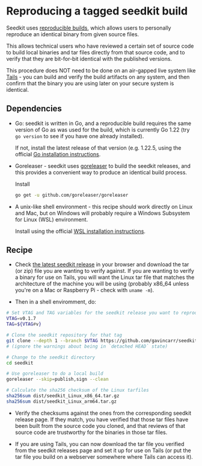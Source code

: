 
Reproducing a tagged seedkit build
==================================

Seedkit uses [reproducible builds](https://reproducible-builds.org/),
which allows users to personally reproduce an identical binary from
given source files.

This allows technical users who have reviewed a certain set of source
code to build local binaries and tar files directly from that source
code, and to verify that they are bit-for-bit identical with the published
versions.

This procedure does NOT need to be done on an air-gapped live system
like [Tails](https://tails.net/) - you can build and verify the build
artifacts on any system, and then confirm that the binary you are using
later on your secure system is identical.


Dependencies
------------

* Go: seedkit is written in Go, and a reproducible build requires the
  same version of Go as was used for the build, which is currently
  Go 1.22 (try `go version` to see if you have one already installed).

  If not, install the latest release of that version (e.g. 1.22.5,
  using the official [Go installation instructions](https://golang.org/doc/install).


* Goreleaser - seedkit uses [goreleaser](https://goreleaser.com) to
  build the seedkit releases, and this provides a convenient way to
  produce an identical build process.

  Install 

  ```bash
  go get -u github.com/goreleaser/goreleaser
  ```

* A unix-like shell environment - this recipe should work directly on
  Linux and Mac, but on Windows will probably require a Windows
  Subsystem for Linux (WSL) environment.

  Install using the official [WSL installation instructions](https://docs.microsoft.com/en-us/windows/wsl/install).


Recipe
------

* Check [the latest seedkit release](https://github.com/gavincarr/seedkit/releases/latest)
  in your browser and download the tar (or zip) file you are wanting to
  verify against. If you are wanting to verify a binary for use on Tails,
  you will want the Linux tar file that matches the architecture of the
  machine you will be using (probably x86_64 unless you're on a Mac or
  Raspberry Pi - check with `uname -m`).

* Then in a shell enviromment, do:

```bash
# Set VTAG and TAG variables for the seedkit release you want to reproduce
VTAG=v0.1.7
TAG=${VTAG#v}

# Clone the seedkit repository for that tag
git clone --depth 1 --branch $VTAG https://github.com/gavincarr/seedkit
# (ignore the warnings about being in `detached HEAD` state)

# Change to the seedkit directory
cd seedkit

# Use goreleaser to do a local build
goreleaser --skip=publish,sign --clean

# Calculate the sha256 checksum of the Linux tarfiles
sha256sum dist/seedkit_Linux_x86_64.tar.gz
sha256sum dist/seedkit_Linux_arm64.tar.gz
```

* Verify the checksums against the ones from the corresponding seedkit
  release page. If they match, you have verified that those tar files
  have been built from the source code you cloned, and that reviews of
  that source code are trustworthy for the binaries in those tar files.


* If you are using Tails, you can now download the tar file you verified
  from the seedkit releases page and set it up for use on Tails (or put
  the tar file you build on a webserver somewhere where Tails can access
  it).

